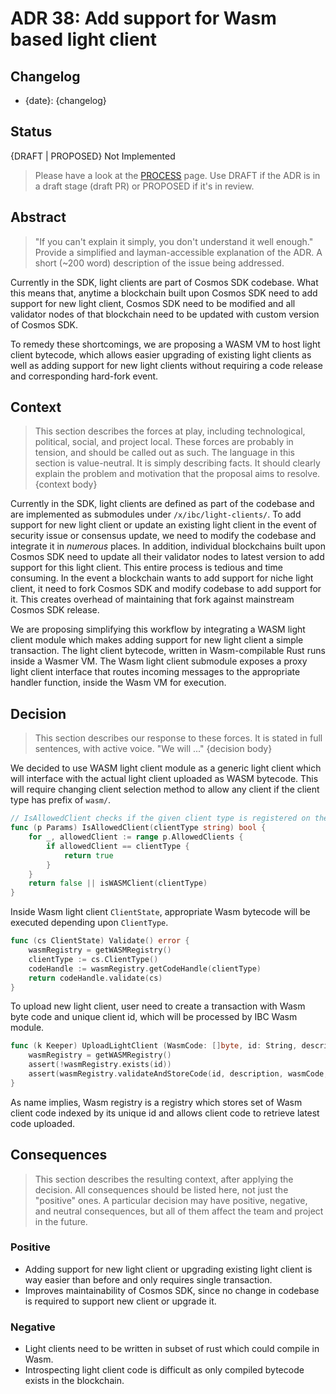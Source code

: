 # ADR 38: Add support for Wasm based light client
## Changelog
- {date}: {changelog}
## Status
{DRAFT | PROPOSED} Not Implemented
> Please have a look at the [PROCESS](./PROCESS.md#adr-status) page.
> Use DRAFT if the ADR is in a draft stage (draft PR) or PROPOSED if it's in review.
## Abstract
> "If you can't explain it simply, you don't understand it well enough." Provide a simplified and layman-accessible explanation of the ADR.
> A short (~200 word) description of the issue being addressed.

Currently in the SDK, light clients are part of Cosmos SDK codebase. What this means that, anytime a blockchain built upon Cosmos SDK need to add
support for new light client, Cosmos SDK need to be modified and all validator nodes of that blockchain need to be updated with custom version of
Cosmos SDK. 

To remedy these shortcomings, we are proposing a WASM VM to host light client bytecode, which allows easier upgrading of existing light clients
as well as adding support for new light clients without requiring a code release and corresponding hard-fork event.
## Context
> This section describes the forces at play, including technological, political, social, and project local. These forces are probably in tension, and should be called out as such. The language in this section is value-neutral. It is simply describing facts. It should clearly explain the problem and motivation that the proposal aims to resolve.
> {context body}
>
Currently in the SDK, light clients are defined as part of the codebase and are implemented as submodules under `/x/ibc/light-clients/`. To add support for new light client or
update an existing light client in the event of security issue or consensus update, we need to modify the codebase and integrate it in *numerous* places. In addition, individual blockchains built upon Cosmos SDK
need to update all their validator nodes to latest version to add support for this light client. This entire process is tedious and time consuming.
In the event a blockchain wants to add support for niche light client, it need to fork Cosmos SDK and modify codebase to add support for it. This creates overhead of
maintaining that fork against mainstream Cosmos SDK release.

We are proposing simplifying this workflow by integrating a WASM light client module which makes adding support for new light client a simple transaction.
The light client bytecode, written in Wasm-compilable Rust runs inside a Wasmer VM. The Wasm light client submodule exposes a proxy light client interface that routes incoming messages to the appropriate handler function, inside the Wasm VM for execution.
## Decision
> This section describes our response to these forces. It is stated in full sentences, with active voice. "We will ..."
> {decision body}

We decided to use WASM light client module as a generic light client which will interface with the actual light client uploaded as WASM bytecode.
This will require changing client selection method to allow any client if the client type has prefix of `wasm/`.
```go
// IsAllowedClient checks if the given client type is registered on the allowlist.
func (p Params) IsAllowedClient(clientType string) bool {
	for _, allowedClient := range p.AllowedClients {
		if allowedClient == clientType {
			return true
		}
	}
	return false || isWASMClient(clientType)
}
```
Inside Wasm light client `ClientState`, appropriate Wasm bytecode will be executed depending upon `ClientType`.
```go
func (cs ClientState) Validate() error {
    wasmRegistry = getWASMRegistry()
	clientType := cs.ClientType()
    codeHandle := wasmRegistry.getCodeHandle(clientType)
    return codeHandle.validate(cs)
}
```
To upload new light client, user need to create a transaction with Wasm byte code and unique client id, which will be processed by IBC Wasm module.
```go
func (k Keeper) UploadLightClient (WasmCode: []byte, id: String, description: String) {
    wasmRegistry = getWASMRegistry()
    assert(!wasmRegistry.exists(id))
    assert(wasmRegistry.validateAndStoreCode(id, description, wasmCode, false))
}
```
As name implies, Wasm registry is a registry which stores set of Wasm client code indexed by its unique id and allows client code to retrieve latest code uploaded.
## Consequences
> This section describes the resulting context, after applying the decision. All consequences should be listed here, not just the "positive" ones. A particular decision may have positive, negative, and neutral consequences, but all of them affect the team and project in the future.
### Positive
- Adding support for new light client or upgrading existing light client is way easier than before and only requires single transaction.
- Improves maintainability of Cosmos SDK, since no change in codebase is required to support new client or upgrade it.
### Negative
- Light clients need to be written in subset of rust which could compile in Wasm.
- Introspecting light client code is difficult as only compiled bytecode exists in the blockchain.
